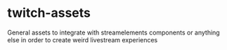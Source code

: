 # twitch-assets
General assets to integrate with streamelements components or anything else in order to create weird livestream experiences
